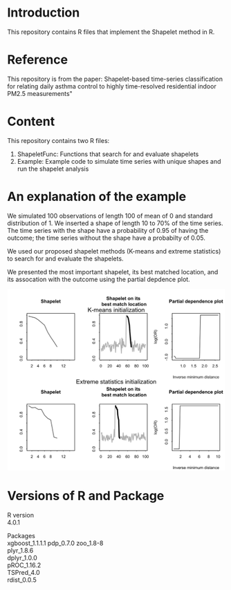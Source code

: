 # Introduction

This repository contains R files that implement the Shapelet method in R. 

# Reference 
This repository is from the paper: Shapelet-based time-series classification for relating daily asthma control to highly time-resolved residential indoor PM2.5 measurements"

# Content
This repository contains two R files: 
1. ShapeletFunc: Functions that search for and evaluate shapelets 
2. Example: Example code to simulate time series with unique shapes and run the shapelet analysis

# An explanation of the example 
We simulated 100 observations of length 100 of mean of 0 and standard distribution of 1. We inserted a shape of length 10 to 70% of the time series. The time series with the shape have a probability of 0.95 of having the outcome; the time series without the shape have a probabilty of 0.05. 

We used our proposed shapelet methods (K-means and extreme statistics) to search for and evaluate the shapelets. 

We presented the most important shapelet, its best matched location, and its assocation with the outcome using the partial depdence plot. 

![](Sim_all_partial.png)

# Versions of R and Package  
R version\
4.0.1

Packages\
xgboost_1.1.1.1 
pdp_0.7.0 
zoo_1.8-8     
plyr_1.8.6    
dplyr_1.0.0   
pROC_1.16.2   
TSPred_4.0   
rdist_0.0.5  
